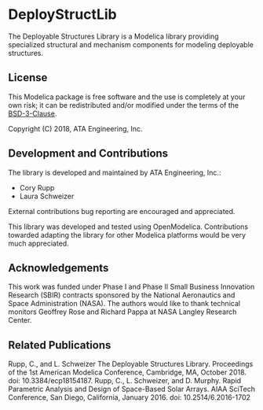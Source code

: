 # DeployStructLib
The Deployable Structures Library is a Modelica library providing specialized structural and mechanism components for modeling deployable structures.


## License

This Modelica package is free software and the use is completely at your own risk;
it can be redistributed and/or modified under the terms of the [BSD-3-Clause](https://opensource.org/licenses/BSD-3-Clause).


Copyright (C) 2018, ATA Engineering, Inc.


## Development and Contributions

The library is developed and maintained by ATA Engineering, Inc.:

 - Cory Rupp
 - Laura Schweizer

External contributions bug reporting are encouraged and appreciated.

This library was developed and tested using OpenModelica. Contributions towarded adapting the library for other Modelica platforms would be very much appreciated.


## Acknowledgements

This work was funded under Phase I and Phase II Small Business Innovation Research (SBIR) contracts sponsored by the National Aeronautics and Space Administration (NASA). The authors would like to thank technical monitors Geoffrey Rose and Richard Pappa at NASA Langley Research Center.


## Related Publications

Rupp, C., and L. Schweizer The Deployable Structures Library. Proceedings of the 1st American Modelica Conference, Cambridge, MA, October 2018. doi: 10.3384/ecp18154187.
Rupp, C., L. Schweizer, and D. Murphy. Rapid Parametric Analysis and Design of Space-Based Solar Arrays. AIAA SciTech Conference, San Diego, California, January 2016. doi: 10.2514/6.2016-1702
